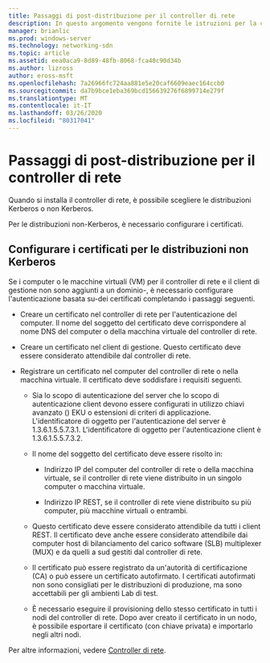 ```yaml
---
title: Passaggi di post-distribuzione per il controller di rete
description: In questo argomento vengono fornite le istruzioni per la configurazione dei certificati per le distribuzioni non Kerberos del controller di rete in Windows Server 2016 datacenter.
manager: brianlic
ms.prod: windows-server
ms.technology: networking-sdn
ms.topic: article
ms.assetid: eea0aca9-8d89-48fb-8068-fca40c90d34b
ms.author: lizross
author: eross-msft
ms.openlocfilehash: 7a26966fc724aa881e5e20caf6609eaec164ccb0
ms.sourcegitcommit: da7b9bce1eba369bcd156639276f6899714e279f
ms.translationtype: MT
ms.contentlocale: it-IT
ms.lasthandoff: 03/26/2020
ms.locfileid: "80317041"
---
```

# <a name="post-deployment-steps-for-network-controller"></a>Passaggi di post-distribuzione per il controller di rete

Quando si installa il controller di rete, è possibile scegliere le distribuzioni Kerberos o non Kerberos.

Per le distribuzioni non\-Kerberos, è necessario configurare i certificati.

## <a name="configure-certificates-for-non-kerberos-deployments"></a>Configurare i certificati per le distribuzioni non Kerberos

Se i computer o le macchine virtuali \(VM\) per il controller di rete e il client di gestione non sono aggiunti a un dominio\-, è necessario configurare l'autenticazione basata su\-dei certificati completando i passaggi seguenti.

- Creare un certificato nel controller di rete per l'autenticazione del computer. Il nome del soggetto del certificato deve corrispondere al nome DNS del computer o della macchina virtuale del controller di rete.

- Creare un certificato nel client di gestione. Questo certificato deve essere considerato attendibile dal controller di rete.
  
- Registrare un certificato nel computer del controller di rete o nella macchina virtuale. Il certificato deve soddisfare i requisiti seguenti.
  
    -  Sia lo scopo di autenticazione del server che lo scopo di autenticazione client devono essere configurati in utilizzo chiavi avanzato \(\) EKU o estensioni di criteri di applicazione. L'identificatore di oggetto per l'autenticazione del server è 1.3.6.1.5.5.7.3.1. L'identificatore di oggetto per l'autenticazione client è 1.3.6.1.5.5.7.3.2.
  
    - Il nome del soggetto del certificato deve essere risolto in:
  
        - Indirizzo IP del computer del controller di rete o della macchina virtuale, se il controller di rete viene distribuito in un singolo computer o macchina virtuale.

        - Indirizzo IP REST, se il controller di rete viene distribuito su più computer, più macchine virtuali o entrambi.
  
    - Questo certificato deve essere considerato attendibile da tutti i client REST. Il certificato deve anche essere considerato attendibile dai computer host di bilanciamento del carico software (SLB) multiplexer (MUX) e da quelli a sud gestiti dal controller di rete.
  
    - Il certificato può essere registrato da un'autorità di certificazione (CA) o può essere un certificato autofirmato. I certificati autofirmati non sono consigliati per le distribuzioni di produzione, ma sono accettabili per gli ambienti Lab di test.
  
    - È necessario eseguire il provisioning dello stesso certificato in tutti i nodi del controller di rete. Dopo aver creato il certificato in un nodo, è possibile esportare il certificato (con chiave privata) e importarlo negli altri nodi.

Per altre informazioni, vedere [Controller di rete](Network-Controller.md).
